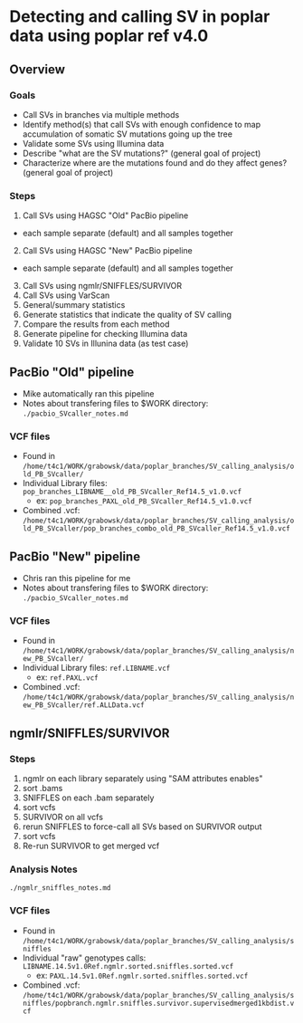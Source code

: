 # Detecting and calling SV in poplar data using poplar ref v4.0
## Overview
### Goals
* Call SVs in branches via multiple methods
* Identify method(s) that call SVs with enough confidence to map accumulation
of somatic SV mutations going up the tree
* Validate some SVs using Illumina data
* Describe "what are the SV mutations?" (general goal of project)
* Characterize where are the mutations found and do they affect genes? (general
goal of project)
### Steps
1) Call SVs using HAGSC "Old" PacBio pipeline
  * each sample separate (default) and all samples together
2) Call SVs using HAGSC "New" PacBio pipeline
  * each sample separate (default) and all samples together
3) Call SVs using ngmlr/SNIFFLES/SURVIVOR
4) Call SVs using VarScan
5) General/summary statistics
5) Generate statistics that indicate the quality of SV calling
6) Compare the results from each method
7) Generate pipeline for checking Illumina data
8) Validate 10 SVs in Illunina data (as test case)

## PacBio "Old" pipeline
* Mike automatically ran this pipeline
* Notes about transfering files to $WORK directory: `./pacbio_SVcaller_notes.md`
### VCF files
* Found in `/home/t4c1/WORK/grabowsk/data/poplar_branches/SV_calling_analysis/old_PB_SVcaller/`
* Individual Library files: `pop_branches_LIBNAME__old_PB_SVcaller_Ref14.5_v1.0.vcf`
  * ex: `pop_branches_PAXL_old_PB_SVcaller_Ref14.5_v1.0.vcf`
* Combined .vcf: `/home/t4c1/WORK/grabowsk/data/poplar_branches/SV_calling_analysis/old_PB_SVcaller/pop_branches_combo_old_PB_SVcaller_Ref14.5_v1.0.vcf`

## PacBio "New" pipeline
* Chris ran this pipeline for me
* Notes about transfering files to $WORK directory: `./pacbio_SVcaller_notes.md`
### VCF files
* Found in `/home/t4c1/WORK/grabowsk/data/poplar_branches/SV_calling_analysis/new_PB_SVcaller/`
* Individual Library files: `ref.LIBNAME.vcf`
  * ex: `ref.PAXL.vcf`
* Combined .vcf: `/home/t4c1/WORK/grabowsk/data/poplar_branches/SV_calling_analysis/new_PB_SVcaller/ref.ALLData.vcf`

## ngmlr/SNIFFLES/SURVIVOR
### Steps
1) ngmlr on each library separately using "SAM attributes enables"
2) sort .bams
3) SNIFFLES on each .bam separately
4) sort vcfs
5) SURVIVOR on all vcfs
6) rerun SNIFFLES to force-call all SVs based on SURVIVOR output
7) sort vcfs
8) Re-run SURVIVOR to get merged vcf
### Analysis Notes
`./ngmlr_sniffles_notes.md`
### VCF files
* Found in `/home/t4c1/WORK/grabowsk/data/poplar_branches/SV_calling_analysis/sniffles`
* Individual "raw" genotypes calls: `LIBNAME.14.5v1.0Ref.ngmlr.sorted.sniffles.sorted.vcf`
  * ex: `PAXL.14.5v1.0Ref.ngmlr.sorted.sniffles.sorted.vcf`
* Combined .vcf: `/home/t4c1/WORK/grabowsk/data/poplar_branches/SV_calling_analysis/sniffles/popbranch.ngmlr.sniffles.survivor.supervisedmerged1kbdist.vcf`


